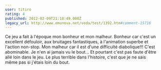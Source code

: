 ```yaml
---
user: titiro
rating: 4
published: 2012-02-09T21:18:49.000Z
legacy_url: http://www.emunova.net/veda/test/1392.htm#comment-15716
---
```

Ce jeu a fait à l'époque mon bonheur et mon malheur. Bonheur car c'est un excellent défouloir, aux bruitages fantastiques, à l'animation superbe et l'action non-stop. Mon malheur car il est d'une difficulté diabolique!!! C'est abominable. Je n'en ai jamais vu le bout... Et pourtant c'est pas faute d'être allé loin dans le jeu. Le plus terrible dans l'histoire, c'est que je ne sais même pas si j'étais loin du bout.